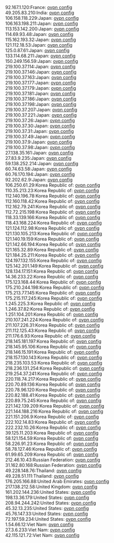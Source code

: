92.167.1.120:France: [ovpn config](vpn/92_167_1_120.ovpn)  
49.205.83.210:India: [ovpn config](vpn/49_205_83_210.ovpn)  
106.158.118.229:Japan: [ovpn config](vpn/106_158_118_229.ovpn)  
106.163.198.211:Japan: [ovpn config](vpn/106_163_198_211.ovpn)  
113.153.142.200:Japan: [ovpn config](vpn/113_153_142_200.ovpn)  
114.69.93.48:Japan: [ovpn config](vpn/114_69_93_48.ovpn)  
115.162.193.32:Japan: [ovpn config](vpn/115_162_193_32.ovpn)  
121.112.18.53:Japan: [ovpn config](vpn/121_112_18_53.ovpn)  
125.0.87.61:Japan: [ovpn config](vpn/125_0_87_61.ovpn)  
133.114.68.211:Japan: [ovpn config](vpn/133_114_68_211.ovpn)  
150.249.156.59:Japan: [ovpn config](vpn/150_249_156_59.ovpn)  
219.100.37.114:Japan: [ovpn config](vpn/219_100_37_114.ovpn)  
219.100.37.146:Japan: [ovpn config](vpn/219_100_37_146.ovpn)  
219.100.37.163:Japan: [ovpn config](vpn/219_100_37_163.ovpn)  
219.100.37.177:Japan: [ovpn config](vpn/219_100_37_177.ovpn)  
219.100.37.179:Japan: [ovpn config](vpn/219_100_37_179.ovpn)  
219.100.37.181:Japan: [ovpn config](vpn/219_100_37_181.ovpn)  
219.100.37.186:Japan: [ovpn config](vpn/219_100_37_186.ovpn)  
219.100.37.198:Japan: [ovpn config](vpn/219_100_37_198.ovpn)  
219.100.37.207:Japan: [ovpn config](vpn/219_100_37_207.ovpn)  
219.100.37.221:Japan: [ovpn config](vpn/219_100_37_221.ovpn)  
219.100.37.26:Japan: [ovpn config](vpn/219_100_37_26.ovpn)  
219.100.37.30:Japan: [ovpn config](vpn/219_100_37_30.ovpn)  
219.100.37.31:Japan: [ovpn config](vpn/219_100_37_31.ovpn)  
219.100.37.49:Japan: [ovpn config](vpn/219_100_37_49.ovpn)  
219.100.37.9:Japan: [ovpn config](vpn/219_100_37_9.ovpn)  
219.100.37.98:Japan: [ovpn config](vpn/219_100_37_98.ovpn)  
27.138.35.161:Japan: [ovpn config](vpn/27_138_35_161.ovpn)  
27.83.9.235:Japan: [ovpn config](vpn/27_83_9_235.ovpn)  
59.138.252.214:Japan: [ovpn config](vpn/59_138_252_214.ovpn)  
60.74.63.58:Japan: [ovpn config](vpn/60_74_63_58.ovpn)  
60.76.170.194:Japan: [ovpn config](vpn/60_76_170_194.ovpn)  
92.202.62.9:Japan: [ovpn config](vpn/92_202_62_9.ovpn)  
106.250.61.29:Korea Republic of: [ovpn config](vpn/106_250_61_29.ovpn)  
110.35.213.23:Korea Republic of: [ovpn config](vpn/110_35_213_23.ovpn)  
112.140.196.78:Korea Republic of: [ovpn config](vpn/112_140_196_78.ovpn)  
112.160.118.42:Korea Republic of: [ovpn config](vpn/112_160_118_42.ovpn)  
112.162.79.241:Korea Republic of: [ovpn config](vpn/112_162_79_241.ovpn)  
112.72.215.198:Korea Republic of: [ovpn config](vpn/112_72_215_198.ovpn)  
118.33.139.166:Korea Republic of: [ovpn config](vpn/118_33_139_166.ovpn)  
118.43.168.224:Korea Republic of: [ovpn config](vpn/118_43_168_224.ovpn)  
121.124.112.98:Korea Republic of: [ovpn config](vpn/121_124_112_98.ovpn)  
121.130.105.213:Korea Republic of: [ovpn config](vpn/121_130_105_213.ovpn)  
121.140.19.159:Korea Republic of: [ovpn config](vpn/121_140_19_159.ovpn)  
121.142.66.194:Korea Republic of: [ovpn config](vpn/121_142_66_194.ovpn)  
121.165.32.89:Korea Republic of: [ovpn config](vpn/121_165_32_89.ovpn)  
121.184.25.211:Korea Republic of: [ovpn config](vpn/121_184_25_211.ovpn)  
124.197.132.155:Korea Republic of: [ovpn config](vpn/124_197_132_155.ovpn)  
125.142.201.149:Korea Republic of: [ovpn config](vpn/125_142_201_149.ovpn)  
128.134.17.151:Korea Republic of: [ovpn config](vpn/128_134_17_151.ovpn)  
14.36.233.22:Korea Republic of: [ovpn config](vpn/14_36_233_22.ovpn)  
175.123.168.44:Korea Republic of: [ovpn config](vpn/175_123_168_44.ovpn)  
175.210.244.198:Korea Republic of: [ovpn config](vpn/175_210_244_198.ovpn)  
175.213.77.145:Korea Republic of: [ovpn config](vpn/175_213_77_145.ovpn)  
175.215.117.245:Korea Republic of: [ovpn config](vpn/175_215_117_245.ovpn)  
1.245.225.3:Korea Republic of: [ovpn config](vpn/1_245_225_3.ovpn)  
1.246.37.82:Korea Republic of: [ovpn config](vpn/1_246_37_82.ovpn)  
1.251.104.201:Korea Republic of: [ovpn config](vpn/1_251_104_201.ovpn)  
210.107.241.224:Korea Republic of: [ovpn config](vpn/210_107_241_224.ovpn)  
211.107.226.31:Korea Republic of: [ovpn config](vpn/211_107_226_31.ovpn)  
211.112.125.43:Korea Republic of: [ovpn config](vpn/211_112_125_43.ovpn)  
211.176.6.93:Korea Republic of: [ovpn config](vpn/211_176_6_93.ovpn)  
218.145.181.197:Korea Republic of: [ovpn config](vpn/218_145_181_197.ovpn)  
218.145.95.106:Korea Republic of: [ovpn config](vpn/218_145_95_106.ovpn)  
218.146.15.191:Korea Republic of: [ovpn config](vpn/218_146_15_191.ovpn)  
218.157.130.143:Korea Republic of: [ovpn config](vpn/218_157_130_143.ovpn)  
218.235.103.53:Korea Republic of: [ovpn config](vpn/218_235_103_53.ovpn)  
218.236.131.254:Korea Republic of: [ovpn config](vpn/218_236_131_254.ovpn)  
219.254.37.241:Korea Republic of: [ovpn config](vpn/219_254_37_241.ovpn)  
220.118.74.217:Korea Republic of: [ovpn config](vpn/220_118_74_217.ovpn)  
220.70.89.136:Korea Republic of: [ovpn config](vpn/220_70_89_136.ovpn)  
220.78.96.120:Korea Republic of: [ovpn config](vpn/220_78_96_120.ovpn)  
220.82.188.41:Korea Republic of: [ovpn config](vpn/220_82_188_41.ovpn)  
220.89.75.245:Korea Republic of: [ovpn config](vpn/220_89_75_245.ovpn)  
221.142.139.209:Korea Republic of: [ovpn config](vpn/221_142_139_209.ovpn)  
221.144.188.216:Korea Republic of: [ovpn config](vpn/221_144_188_216.ovpn)  
221.151.206.9:Korea Republic of: [ovpn config](vpn/221_151_206_9.ovpn)  
222.102.14.83:Korea Republic of: [ovpn config](vpn/222_102_14_83.ovpn)  
222.232.10.26:Korea Republic of: [ovpn config](vpn/222_232_10_26.ovpn)  
39.125.11.203:Korea Republic of: [ovpn config](vpn/39_125_11_203.ovpn)  
58.121.154.59:Korea Republic of: [ovpn config](vpn/58_121_154_59.ovpn)  
58.226.91.23:Korea Republic of: [ovpn config](vpn/58_226_91_23.ovpn)  
58.78.127.46:Korea Republic of: [ovpn config](vpn/58_78_127_46.ovpn)  
61.99.65.209:Korea Republic of: [ovpn config](vpn/61_99_65_209.ovpn)  
212.46.10.43:Russian Federation: [ovpn config](vpn/212_46_10_43.ovpn)  
31.162.80.168:Russian Federation: [ovpn config](vpn/31_162_80_168.ovpn)  
49.228.148.76:Thailand: [ovpn config](vpn/49_228_148_76.ovpn)  
49.228.51.111:Thailand: [ovpn config](vpn/49_228_51_111.ovpn)  
176.205.166.88:United Arab Emirates: [ovpn config](vpn/176_205_166_88.ovpn)  
217.138.212.58:United Kingdom: [ovpn config](vpn/217_138_212_58.ovpn)  
161.202.144.236:United States: [ovpn config](vpn/161_202_144_236.ovpn)  
198.13.36.179:United States: [ovpn config](vpn/198_13_36_179.ovpn)  
208.94.244.242:United States: [ovpn config](vpn/208_94_244_242.ovpn)  
45.32.13.235:United States: [ovpn config](vpn/45_32_13_235.ovpn)  
45.76.147.33:United States: [ovpn config](vpn/45_76_147_33.ovpn)  
72.197.59.234:United States: [ovpn config](vpn/72_197_59_234.ovpn)  
1.54.66.12:Viet Nam: [ovpn config](vpn/1_54_66_12.ovpn)  
27.3.6.233:Viet Nam: [ovpn config](vpn/27_3_6_233.ovpn)  
42.115.121.72:Viet Nam: [ovpn config](vpn/42_115_121_72.ovpn)  
